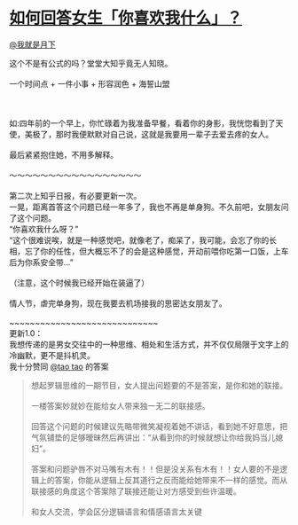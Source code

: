 
#  [如何回答女生「你喜欢我什么」？](https://zhihu.com/questions/27131280)



[@我就是月下](https://zhihu.com/people/97a07701d20dc431b74086c45da875e5)

这个不是有公式的吗？堂堂大知乎竟无人知晓。<br><br>一个时间点 + 一件小事 + 形容润色 + 海誓山盟<br><br><br><br>如:四年前的一个早上，你忙碌着为我准备早餐，看着你的身影，我恍惚看到了天使，美极了，那时我便默默对自己说，这就是我要用一辈子去爱去疼的女人。<br><br>最后紧紧抱住她，不用多解释。<br><br>～～～～～～～～～～～～～～～～～<br><br>第二次上知乎日报，有必要更新一次。<br>一晃，距离首答这个问题已经一年多了，我也不再是单身狗。不久前吧，女朋友问了这个问题。<br>“你喜欢我什么呀？”<br>“这个很难说唉，就是一种感觉吧，就像老了，痴呆了，我可能，会忘了你的长相，忘了你的任性，但大概忘不了的会是这种感觉，开动前喂你吃第一口饭，上车后为你系安全带...”<br><br>（注意，这个时候我已经开始在装逼了）<br><br>情人节，虐完单身狗，现在我要去机场接我的思密达女朋友了。<br><br>~~~~~~~~~~~~~~~~~~~~~~~~~~~~~<br>更新1.0：<br>我想传递的是男女交往中的一种思维、相处和生活方式，并不仅仅局限于文字上的冷幽默，更不是抖机灵。<br>我十分赞同 <a class="member_mention" href="http://www.zhihu.com/people/40ebb868f3a7400968a5472de824bdec" data-editable="true" data-tip="p$b$40ebb868f3a7400968a5472de824bdec" data-hash="40ebb868f3a7400968a5472de824bdec" data-title="@tao tao" data-hovercard="p$b$40ebb868f3a7400968a5472de824bdec">@tao tao</a> 的答案<br><blockquote>想起罗辑思维的一期节目，女人提出问题要的不是答案，是你和她的联接。<br><br>一楼答案妙就妙在能给女人带来独一无二的联接感。<br><br>回答这个问题的时候建议先略带微笑凝视着她不讲话，看到她不好意思，把气氛铺垫的足够暧昧然后再讲出：“从看到你的时候就想让你给我妈当儿媳妇”。<br><br>答案和问题驴唇不对马嘴有木有！！但是没关系有木有！！女人要的不是逻辑上的答案，你能从逻辑上反其道行之反而能给她带来不一样的感觉。而从联接感的角度这个答案除了联接还能让对方感受到些许温暖。<br><br>和女人交流，学会区分逻辑语言和情感语言太关键</blockquote>